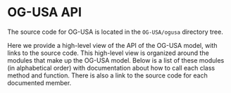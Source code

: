 # OG-USA API

The source code for OG-USA is located in the
`OG-USA/ogusa` directory tree.

Here we provide a high-level view of the API of the OG-USA model, with
links to the source code.  This high-level view is
organized around the modules that make up the OG-USA model.  Below is a list
of these modules (in alphabetical order) with
documentation about how to call each class method and function.
There is also a link to the source code for each documented member.